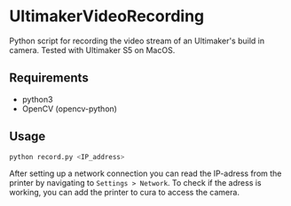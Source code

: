 
# UltimakerVideoRecording

Python script for recording the video stream of an Ultimaker's build in camera.
Tested with Ultimaker S5 on MacOS.

## Requirements

- python3
- OpenCV (opencv-python)

## Usage

```bash
python record.py <IP_address>
```

After setting up a network connection
you can read the IP-adress from the printer by navigating to `Settings > Network`.
To check if the adress is working,
you can add the printer to cura to access the camera.


